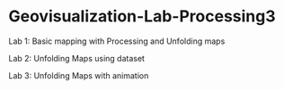 # Geovisualization-Lab-Processing3

Lab 1: Basic mapping with Processing and Unfolding maps

Lab 2: Unfolding Maps using dataset

Lab 3: Unfolding Maps with animation
